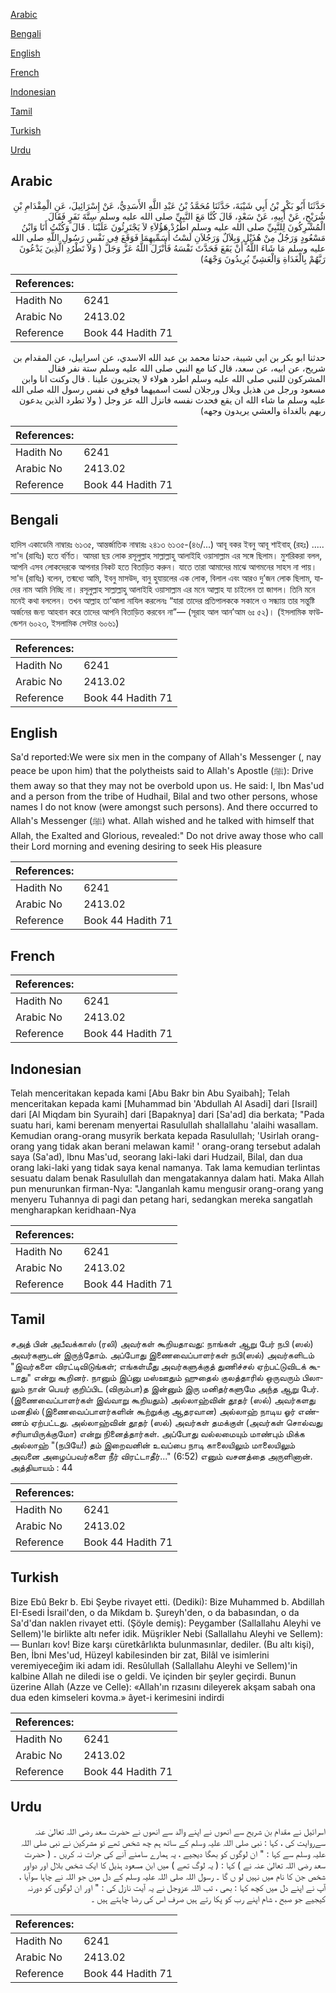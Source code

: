 [Arabic](#arabic)

[Bengali](#bengali)

[English](#english)

[French](#french)

[Indonesian](#indonesian)

[Tamil](#tamil)

[Turkish](#turkish)

[Urdu](#urdu)

## Arabic


<div dir="rtl" lang="ar" style={{fontSize:'larger',backgroundColor:'#f8f9fa',padding:20}}>
حَدَّثَنَا أَبُو بَكْرِ بْنُ أَبِي شَيْبَةَ، حَدَّثَنَا مُحَمَّدُ بْنُ عَبْدِ اللَّهِ الأَسَدِيُّ، عَنْ إِسْرَائِيلَ، عَنِ الْمِقْدَامِ بْنِ شُرَيْحٍ، عَنْ أَبِيهِ، عَنْ سَعْدٍ، قَالَ كُنَّا مَعَ النَّبِيِّ صلى الله عليه وسلم سِتَّةَ نَفَرٍ فَقَالَ الْمُشْرِكُونَ لِلنَّبِيِّ صلى الله عليه وسلم اطْرُدْ هَؤُلاَءِ لاَ يَجْتَرِئُونَ عَلَيْنَا ‏.‏ قَالَ وَكُنْتُ أَنَا وَابْنُ مَسْعُودٍ وَرَجُلٌ مِنْ هُذَيْلٍ وَبِلاَلٌ وَرَجُلاَنِ لَسْتُ أُسَمِّيهِمَا فَوَقَعَ فِي نَفْسِ رَسُولِ اللَّهِ صلى الله عليه وسلم مَا شَاءَ اللَّهُ أَنْ يَقَعَ فَحَدَّثَ نَفْسَهُ فَأَنْزَلَ اللَّهُ عَزَّ وَجَلَّ ‏(‏ وَلاَ تَطْرُدِ الَّذِينَ يَدْعُونَ رَبَّهُمْ بِالْغَدَاةِ وَالْعَشِيِّ يُرِيدُونَ وَجْهَهُ‏)‏
</div>
<div style={{backgroundColor:'#f8f9fa',padding:20, marginBottom: 10}}><table> <thead> <tr> <th>References:</th> <th></th> </tr> </thead> <tbody><tr><td>Hadith No</td><td>6241</td></tr><tr><td>Arabic No</td><td>2413.02</td></tr><tr><td>Reference</td><td>Book 44 Hadith 71</td></tr></tbody></table></div>


<div dir="rtl" lang="ar" style={{fontSize:'larger',backgroundColor:'#f8f9fa',padding:20}}>
حدثنا ابو بكر بن ابي شيبة، حدثنا محمد بن عبد الله الاسدي، عن اسراييل، عن المقدام بن شريح، عن ابيه، عن سعد، قال كنا مع النبي صلى الله عليه وسلم ستة نفر فقال المشركون للنبي صلى الله عليه وسلم اطرد هولاء لا يجتريون علينا . قال وكنت انا وابن مسعود ورجل من هذيل وبلال ورجلان لست اسميهما فوقع في نفس رسول الله صلى الله عليه وسلم ما شاء الله ان يقع فحدث نفسه فانزل الله عز وجل ( ولا تطرد الذين يدعون ربهم بالغداة والعشي يريدون وجهه)
</div>
<div style={{backgroundColor:'#f8f9fa',padding:20, marginBottom: 10}}><table> <thead> <tr> <th>References:</th> <th></th> </tr> </thead> <tbody><tr><td>Hadith No</td><td>6241</td></tr><tr><td>Arabic No</td><td>2413.02</td></tr><tr><td>Reference</td><td>Book 44 Hadith 71</td></tr></tbody></table></div>

## Bengali


<div dir="ltr" lang="bn" style={{fontSize:'larger',backgroundColor:'#f8f9fa',padding:20}}>
হাদিস একাডেমি নাম্বারঃ ৬১৩৫, আন্তর্জাতিক নাম্বারঃ ২৪১৩ ৬১৩৫-(৪৬/...) আবূ বকর ইবনু আবূ শাইবাহ্ (রহঃ) ..... সা'দ (রাযিঃ) হতে বর্ণিত। আমরা ছয় লোক রসূলুল্লাহ সাল্লাল্লাহু আলাইহি ওয়াসাল্লাম এর সঙ্গে ছিলাম। মুশরিকরা বলল, আপনি এসব লোকদেরকে আপনার নিকট হতে বিতাড়িত করুন। যাতে তারা আমাদের মাঝে আগমনের সাহস না পায়। সা'দ (রাযিঃ) বলেন, তন্মধ্যে আমি, ইবনু মাসউদ, বানু হুযায়লের এক লোক, বিলাল এবং আরও দু’জন লোক ছিলাম, যাদের নাম আমি নিচ্ছি না। রসূলুল্লাহ সাল্লাল্লাহু আলাইহি ওয়াসাল্লাম এর মনে আল্লাহ যা চাইলেন তা জাগল। তিনি মনে মনেই কথা বললেন। তখন আল্লাহ তা’আলা নাযিল করলেনঃ “যারা তাদের প্রতিপালককে সকালে ও সন্ধ্যায় তার সন্তুষ্টি অর্জনের জন্য আহবান করে তাদের আপনি বিতাড়িত করবেন না”— (সূরাহ আল আন’আম ৬ঃ ৫২)। (ইসলামিক ফাউন্ডেশন ৬০২৩, ইসলামিক সেন্টার ৬০৬১)
</div>
<div style={{backgroundColor:'#f8f9fa',padding:20, marginBottom: 10}}><table> <thead> <tr> <th>References:</th> <th></th> </tr> </thead> <tbody><tr><td>Hadith No</td><td>6241</td></tr><tr><td>Arabic No</td><td>2413.02</td></tr><tr><td>Reference</td><td>Book 44 Hadith 71</td></tr></tbody></table></div>

## English


<div dir="ltr" lang="en" style={{fontSize:'larger',backgroundColor:'#f8f9fa',padding:20}}>
Sa'd reported:We were six men in the company of Allah's Messenger (, nay peace be upon him) that the polytheists said to Allah's Apostle (ﷺ): Drive them away so that they may not be overbold upon us. He said: I, Ibn Mas'ud and a person from the tribe of Hudhail, Bilal and two other persons, whose names I do not know (were amongst such persons). And there occurred to Allah's Messenger (ﷺ) what. Allah wished and he talked with himself that Allah, the Exalted and Glorious, revealed:" Do not drive away those who call their Lord morning and evening desiring to seek His pleasure
</div>
<div style={{backgroundColor:'#f8f9fa',padding:20, marginBottom: 10}}><table> <thead> <tr> <th>References:</th> <th></th> </tr> </thead> <tbody><tr><td>Hadith No</td><td>6241</td></tr><tr><td>Arabic No</td><td>2413.02</td></tr><tr><td>Reference</td><td>Book 44 Hadith 71</td></tr></tbody></table></div>

## French


<div dir="ltr" lang="fr" style={{fontSize:'larger',backgroundColor:'#f8f9fa',padding:20}}>

</div>
<div style={{backgroundColor:'#f8f9fa',padding:20, marginBottom: 10}}><table> <thead> <tr> <th>References:</th> <th></th> </tr> </thead> <tbody><tr><td>Hadith No</td><td>6241</td></tr><tr><td>Arabic No</td><td>2413.02</td></tr><tr><td>Reference</td><td>Book 44 Hadith 71</td></tr></tbody></table></div>

## Indonesian


<div dir="ltr" lang="id" style={{fontSize:'larger',backgroundColor:'#f8f9fa',padding:20}}>
Telah menceritakan kepada kami [Abu Bakr bin Abu Syaibah]; Telah menceritakan kepada kami [Muhammad bin 'Abdullah Al Asadi] dari [Israil] dari [Al Miqdam bin Syuraih] dari [Bapaknya] dari [Sa'ad] dia berkata; "Pada suatu hari, kami berenam menyertai Rasulullah shallallahu 'alaihi wasallam. Kemudian orang-orang musyrik berkata kepada Rasulullah; 'Usirlah orang-orang yang tidak akan berani melawan kami! ' orang-orang tersebut adalah saya (Sa'ad), lbnu Mas'ud, seorang laki-laki dari Hudzail, Bilal, dan dua orang laki-laki yang tidak saya kenal namanya. Tak lama kemudian terlintas sesuatu dalam benak Rasulullah dan mengatakannya dalam hati. Maka Allah pun menurunkan firman-Nya: "Janganlah kamu mengusir orang-orang yang menyeru Tuhannya di pagi dan petang hari, sedangkan mereka sangatlah mengharapkan keridhaan-Nya
</div>
<div style={{backgroundColor:'#f8f9fa',padding:20, marginBottom: 10}}><table> <thead> <tr> <th>References:</th> <th></th> </tr> </thead> <tbody><tr><td>Hadith No</td><td>6241</td></tr><tr><td>Arabic No</td><td>2413.02</td></tr><tr><td>Reference</td><td>Book 44 Hadith 71</td></tr></tbody></table></div>

## Tamil


<div dir="ltr" lang="ta" style={{fontSize:'larger',backgroundColor:'#f8f9fa',padding:20}}>
சஅத் பின் அபீவக்காஸ் (ரலி) அவர்கள் கூறியதாவது: நாங்கள் ஆறு பேர் நபி (ஸல்) அவர்களுடன் இருந்தோம். அப்போது இணைவைப்பாளர்கள் நபி(ஸல்) அவர்களிடம் "இவர்களை விரட்டிவிடுங்கள்; எங்கள்மீது அவர்களுக்குத் துணிச்சல் ஏற்பட்டுவிடக் கூடாது" என்று கூறினர். நானும் இப்னு மஸ்ஊதும் ஹுதைல் குலத்தாரில் ஒருவரும் பிலாலும் நான் பெயர் குறிப்பிட (விரும்பா)த இன்னும் இரு மனிதர்களுமே அந்த ஆறு பேர். (இணைவைப்பாளர்கள் இவ்வாறு கூறியதும்) அல்லாஹ்வின் தூதர் (ஸல்) அவர்களது மனதில் (இணைவைப்பாளர்களின் கூற்றுக்கு ஆதரவான) அல்லாஹ் நாடிய ஓர் எண்ணம் ஏற்பட்டது. அல்லாஹ்வின் தூதர் (ஸல்) அவர்கள் தமக்குள் (அவர்கள் சொல்வது சரியாயிருக்குமோ) என்று நினைத்தார்கள். அப்போது வல்லமையும் மாண்பும் மிக்க அல்லாஹ் "(நபியே!) தம் இறைவனின் உவப்பை நாடி காலையிலும் மாலையிலும் அவனை அழைப்பவர்களை நீர் விரட்டாதீர்..." (6:52) எனும் வசனத்தை அருளினான். அத்தியாயம் : 44
</div>
<div style={{backgroundColor:'#f8f9fa',padding:20, marginBottom: 10}}><table> <thead> <tr> <th>References:</th> <th></th> </tr> </thead> <tbody><tr><td>Hadith No</td><td>6241</td></tr><tr><td>Arabic No</td><td>2413.02</td></tr><tr><td>Reference</td><td>Book 44 Hadith 71</td></tr></tbody></table></div>

## Turkish


<div dir="ltr" lang="tr" style={{fontSize:'larger',backgroundColor:'#f8f9fa',padding:20}}>
Bize Ebû Bekr b. Ebi Şeybe rivayet etti. (Dediki): Bize Muhammed b. Abdillah EI-Esedi İsrail'den, o da Mikdam b. Şureyh'den, o da babasından, o da Sa'd'dan naklen rivayet etti. (Şöyle demiş): Peygamber (Sallallahu Aleyhi ve Sellem)'le birlikte altı nefer idik. Müşrikler Nebi (Sallallahu Aleyhi ve Sellem): — Bunları kov! Bize karşı cüretkârlıkta bulunmasınlar, dediler. (Bu altı kişi), Ben, İbni Mes'ud, Hüzeyl kabilesinden bir zat, Bilâl ve isimlerini veremiyeceğim iki adam idi. Resûlullah (Sallallahu Aleyhi ve Sellem)'in kalbine Allah ne diledi ise o geldi. Ve içinden bir şeyler geçirdi. Bunun üzerine Allah (Azze ve Celle): «Allah'ın rızasını dileyerek akşam sabah ona dua eden kimseleri kovma.» âyet-i kerimesini indirdi
</div>
<div style={{backgroundColor:'#f8f9fa',padding:20, marginBottom: 10}}><table> <thead> <tr> <th>References:</th> <th></th> </tr> </thead> <tbody><tr><td>Hadith No</td><td>6241</td></tr><tr><td>Arabic No</td><td>2413.02</td></tr><tr><td>Reference</td><td>Book 44 Hadith 71</td></tr></tbody></table></div>

## Urdu


<div dir="rtl" lang="ur" style={{fontSize:'larger',backgroundColor:'#f8f9fa',padding:20}}>
اسرائیل نے مقدام بن شریح سے انھوں نے اپنے والد سے انھوں نے حضرت سعد رضی اللہ تعالیٰ عنہ سےروایت کی ، کہا : نبی صلی اللہ علیہ وسلم کے ساتھ ہم چھ شخص تھے تو مشرکین نے نبی صلی اللہ علیہ وسلم سے کہا : " ان لوگوں کو بھگا دیجیے ، یہ ہمارے سامنے آنے کی جرات نہ کریں ۔ ( حضرت سعد رضی اللہ تعالیٰ عنہ نے ) کہا : ( یہ لوگ تھے ) میں ابن مسعود ہذیل کا ایک شخص بلال اور دواور شخص جن کا نام میں نہیں لو ں گا ۔ رسول اللہ صلی اللہ علیہ وسلم کے دل میں جو اللہ نے چاہا سوآیا ، آپ نے اپنے دل میں کچھ کہا : بھی ، تب اللہ عزوجل نے یہ آیت نازل کی : " اور ان لوگوں کو دورنہ کیجیے جو صبح ، شام اپنے رب کو پکا رتے ہیں صرف اس کی رضا چاہتے ہیں ۔
</div>
<div style={{backgroundColor:'#f8f9fa',padding:20, marginBottom: 10}}><table> <thead> <tr> <th>References:</th> <th></th> </tr> </thead> <tbody><tr><td>Hadith No</td><td>6241</td></tr><tr><td>Arabic No</td><td>2413.02</td></tr><tr><td>Reference</td><td>Book 44 Hadith 71</td></tr></tbody></table></div>